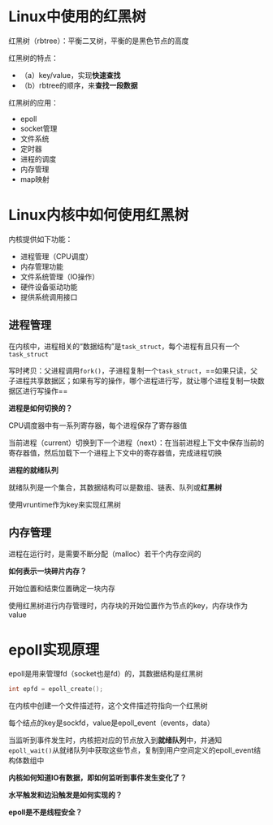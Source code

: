 # Linux中使用的红黑树

红黑树（rbtree）：平衡二叉树，平衡的是黑色节点的高度

红黑树的特点：

- （a）key/value，实现**快速查找**
- （b）rbtree的顺序，来**查找一段数据**

红黑树的应用：

- epoll
- socket管理
- 文件系统
- 定时器
- 进程的调度
- 内存管理
- map映射



# Linux内核中如何使用红黑树

内核提供如下功能：

- 进程管理（CPU调度）
- 内存管理功能
- 文件系统管理（IO操作）
- 硬件设备驱动功能
- 提供系统调用接口



## 进程管理

在内核中，进程相关的“数据结构”是`task_struct`，每个进程有且只有一个`task_struct`

写时拷贝：父进程调用`fork()`，子进程复制一个`task_struct`，==如果只读，父子进程共享数据区；如果有写的操作，哪个进程进行写，就让哪个进程复制一块数据区进行写操作==



**进程是如何切换的？**

CPU调度器中有一系列寄存器，每个进程保存了寄存器值

当前进程（current）切换到下一个进程（next）：在当前进程上下文中保存当前的寄存器值，然后加载下一个进程上下文中的寄存器值，完成进程切换



**进程的就绪队列**

就绪队列是一个集合，其数据结构可以是数组、链表、队列或**红黑树**

使用vruntime作为key来实现红黑树

## 内存管理

进程在运行时，是需要不断分配（malloc）若干个内存空间的

**如何表示一块碎片内存？**

开始位置和结束位置确定一块内存

使用红黑树进行内存管理时，内存块的开始位置作为节点的key，内存块作为value



# epoll实现原理

epoll是用来管理fd（socket也是fd）的，其数据结构是红黑树

```c++
int epfd = epoll_create();
```

在内核中创建一个文件描述符，这个文件描述符指向一个红黑树

每个结点的key是sockfd，value是epoll_event（events，data）

当监听到事件发生时，内核把对应的节点放入到**就绪队列**中，并通知`epoll_wait()`从就绪队列中获取这些节点，复制到用户空间定义的epoll_event结构体数组中



**内核如何知道IO有数据，即如何监听到事件发生变化了？**



**水平触发和边沿触发是如何实现的？**



**epoll是不是线程安全？**

